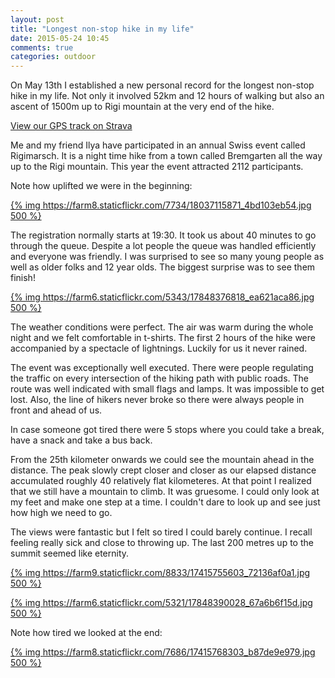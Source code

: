 ```yaml
---
layout: post
title: "Longest non-stop hike in my life"
date: 2015-05-24 10:45
comments: true
categories: outdoor
---
```


On May 13th I established a new personal record for the longest non-stop hike in my life. Not only it involved 52km and 12 hours of walking but also an ascent of 1500m up to Rigi mountain at the very end of the hike.

[View our GPS track on Strava](https://www.strava.com/activities/307842580)

Me and my friend Ilya have participated in an annual Swiss event called Rigimarsch. It is a night time hike from a town called Bremgarten all the way up to the Rigi mountain. This year the event attracted 2112 participants.

Note how uplifted we were in the beginning:

[{% img https://farm8.staticflickr.com/7734/18037115871_4bd103eb54.jpg 500 %}](https://www.flickr.com/photos/tentaclephotos/18037115871)

The registration normally starts at 19:30. It took us about 40 minutes to go through the queue. Despite a lot people the queue was handled efficiently and everyone was friendly. I was surprised to see so many young people as well as older folks and 12 year olds. The biggest surprise was to see them finish!

[{% img https://farm6.staticflickr.com/5343/17848376818_ea621aca86.jpg 500 %}](https://www.flickr.com/photos/tentaclephotos/17848376818)

The weather conditions were perfect. The air was warm during the whole night and we felt comfortable in t-shirts. The first 2 hours of the hike were accompanied by a spectacle of lightnings. Luckily for us it never rained.

The event was exceptionally well executed. There were people regulating the traffic on every intersection of the hiking path with public roads. The route was well indicated with small flags and lamps. It was impossible to get lost. Also, the line of hikers never broke so there were always people in front and ahead of us.

In case someone got tired there were 5 stops where you could take a break, have a snack and take a bus back.

From the 25th kilometer onwards we could see the mountain ahead in the distance. The peak slowly crept closer and closer as our elapsed distance accumulated roughly 40 relatively flat kilometeres. At that point I realized that we still have a mountain to climb. It was gruesome. I could only look at my feet and make one step at a time. I couldn't dare to look up and see just how high we need to go.

The views were fantastic but I felt so tired I could barely continue. I recall feeling really sick and close to throwing up. The last 200 metres up to the summit seemed like eternity.

[{% img https://farm9.staticflickr.com/8833/17415755603_72136af0a1.jpg 500 %}](https://www.flickr.com/photos/tentaclephotos/17415755603)

[{% img https://farm6.staticflickr.com/5321/17848390028_67a6b6f15d.jpg 500 %}](https://www.flickr.com/photos/tentaclephotos/17848390028)

Note how tired we looked at the end:

[{% img https://farm8.staticflickr.com/7686/17415768303_b87de9e979.jpg 500 %}](https://www.flickr.com/photos/tentaclephotos/17415768303)